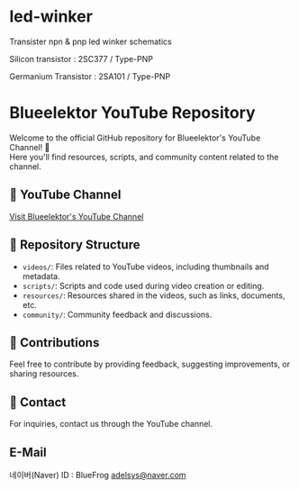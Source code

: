 # led-winker
Transister npn &amp; pnp led winker schematics

Silicon transistor   : 2SC377 / Type-PNP

Germanium Transistor : 2SA101 / Type-PNP

# Blueelektor YouTube Repository

Welcome to the official GitHub repository for Blueelektor's YouTube Channel! 🎥  
Here you'll find resources, scripts, and community content related to the channel.

## 🔗 YouTube Channel
[Visit Blueelektor's YouTube Channel](https://www.youtube.com/@blue51213)

## 📂 Repository Structure
- `videos/`: Files related to YouTube videos, including thumbnails and metadata.
- `scripts/`: Scripts and code used during video creation or editing.
- `resources/`: Resources shared in the videos, such as links, documents, etc.
- `community/`: Community feedback and discussions.

## 🤝 Contributions
Feel free to contribute by providing feedback, suggesting improvements, or sharing resources.

## 📧 Contact
For inquiries, contact us through the YouTube channel.

## E-Mail
네이버(Naver) ID : BlueFrog
adelsys@naver.com
